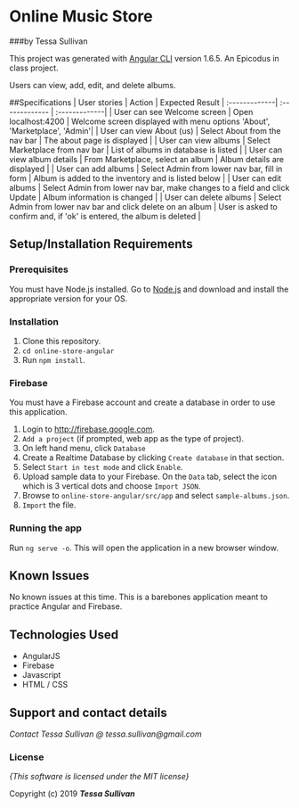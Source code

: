 # Online Music Store
###by Tessa Sullivan

This project was generated with [Angular CLI](https://github.com/angular/angular-cli) version 1.6.5.  An Epicodus in class project.

Users can view, add, edit, and delete albums.

##Specifications
| User stories | Action | Expected Result
| :-------------| :------------- | :-------------|
| User can see Welcome screen | Open localhost:4200 | Welcome screen displayed with menu options 'About', 'Marketplace', 'Admin'|
| User can view About (us) | Select About from the nav bar | The about page is displayed |
| User can view albums | Select Marketplace from nav bar | List of albums in database is listed |
| User can view album details | From Marketplace, select an album | Album details are displayed |
| User can add albums | Select Admin from lower nav bar, fill in form | Album is added to the inventory and is listed below |
| User can edit albums | Select Admin from lower nav bar, make changes to a field and click Update | Album information is changed |
| User can delete albums | Select Admin from lower nav bar and click delete on an album | User is asked to confirm and, if 'ok' is entered, the album is deleted |

## Setup/Installation Requirements
### Prerequisites
You must have Node.js installed.  Go to [Node.js](https://nodejs.org/en/download/current/) and download and install the appropriate version for your OS.

### Installation
1. Clone this repository.
2. ```cd online-store-angular```
3. Run ```npm install```.


### Firebase
You must have a Firebase account and create a database in order to use this application.

1. Login to http://firebase.google.com.
2. ```Add a project``` (if prompted, web app as the type of project).
3. On left hand menu, click ```Database```
4. Create a Realtime Database by clicking ```Create database``` in that section.
5. Select ```Start in test mode``` and click ```Enable```.
6. Upload sample data to your Firebase.  On the ```Data``` tab, select the icon which is 3 vertical dots and choose ```Import JSON```.
7. Browse to ```online-store-angular/src/app``` and select ```sample-albums.json```.
8. ```Import``` the file.

### Running the app
Run ```ng serve -o```.  This will open the application in a new browser window.

## Known Issues
No known issues at this time.  This is a barebones application meant to practice Angular and Firebase.

## Technologies Used

* AngularJS
* Firebase
* Javascript
* HTML / CSS

## Support and contact details

_Contact Tessa Sullivan @ tessa.sullivan@gmail.com_


### License

*{This software is licensed under the MIT license}*

Copyright (c) 2019 **_Tessa Sullivan_**
